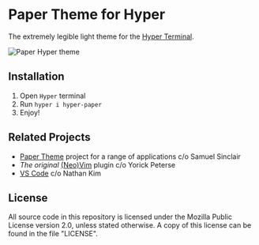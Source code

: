 # Paper Theme for Hyper
The extremely legible light theme for the [Hyper Terminal](https://github.com/vercel/hyper).

![Paper Hyper theme](https://raw.githubusercontent.com/s6muel/paper-theme/main/screenshots/hyper-eg.png)

## Installation
1. Open `Hyper` terminal
2. Run `hyper i hyper-paper`
3. Enjoy!

## Related Projects
- [Paper Theme](https://gitlab.com/samue1/paper-theme) project for a range of applications c/o Samuel Sinclair
- *The original* [(Neo)Vim](https://gitlab.com/yorickpeterse/vim-paper) plugin c/o Yorick Peterse
- [VS Code](https://marketplace.visualstudio.com/items?itemName=18kimn.notebook-theme) c/o Nathan Kim

## License
All source code in this repository is licensed under the Mozilla Public License version 2.0, unless stated otherwise. A copy of this license can be found in the file "LICENSE".
